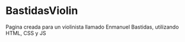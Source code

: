# BastidasViolin
Pagina creada para un violinista llamado Enmanuel Bastidas, utilizando HTML, CSS y JS
